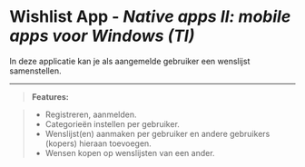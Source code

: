 Wishlist App - *Native apps II: mobile apps voor Windows  (TI)*
===================


In deze applicatie kan je als aangemelde gebruiker een wenslijst samenstellen.

----------

> **Features:**

> - Registreren, aanmelden.
> - Categorieën instellen per gebruiker.
> - Wenslijst(en) aanmaken per gebruiker en andere gebruikers (kopers) hieraan toevoegen.
> - Wensen kopen op wenslijsten van een ander.
